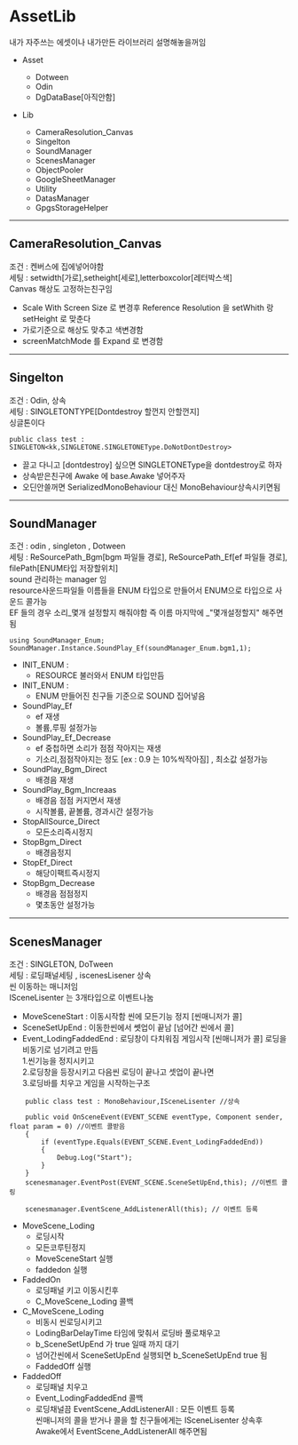 # AssetLib  
내가 자주쓰는 에셋이나 내가만든 라이브러리 설명해놓을꺼임  


* Asset  
  * Dotween  
  * Odin  
  * DgDataBase[아직안함]  



* Lib  
  * CameraResolution_Canvas
  * Singelton  
  * SoundManager
  * ScenesManager  
  * ObjectPooler   
  * GoogleSheetManager  
  * Utility   
  * DatasManager   
  * GpgsStorageHelper
  
  
***
## CameraResolution_Canvas  
조건 : 켄버스에 집에넣어야함  
세팅 : setwidth[가로],setheight[세로],letterboxcolor[레터박스색]  
Canvas 해상도 고정하는친구임  
* Scale With Screen Size 로 변경후 Reference Resolution 을 setWhith 랑 setHeight 로 맞춘다  
* 가로기준으로 해상도 맞추고 색변경함  
* screenMatchMode 를 Expand 로 변경함   
***
## Singelton
조건 : Odin, 상속  
세팅 : SINGLETONTYPE[Dontdestroy 할껀지 안할껀지]  
싱글톤이다  
```
public class test : SINGLETON<kk,SINGLETONE.SINGLETONEType.DoNotDontDestroy>  
```
* 끌고 다니고 [dontdestroy] 싶으면 SINGLETONEType을 dontdestroy로 하자  
* 상속받은친구에 Awake 에 base.Awake 넣어주자  
* 오딘안쓸꺼면 SerializedMonoBehaviour 대신 MonoBehaviour상속시키면됨  
***
## SoundManager
조건 : odin , singleton , Dotween  
세팅 : ReSourcePath_Bgm[bgm 파일들 경로], ReSourcePath_Ef[ef 파일들 경로], filePath[ENUM타입 저장할위치]  
sound 관리하는 manager 임  
resource사운드파일들 이름들을 ENUM 타입으로 만들어서 ENUM으로 타입으로 사운드 콜가능  
EF 들의 경우 소리_몇개 설정할지 해줘야함 즉 이름 마지막에 _"몇개설정할지" 해주면됨
```
using SoundManager_Enum;
SoundManager.Instance.SoundPlay_Ef(soundManager_Enum.bgm1,1);
```
* INIT_ENUM : 
  * RESOURCE 불러와서 ENUM 타입만듬
* INIT_ENUM : 
  * ENUM 만들어진 친구들 기준으로 SOUND 집어넣음
* SoundPlay_Ef  
  * ef 재생
  * 볼륨,루핑 설정가능
* SoundPlay_Ef_Decrease  
  * ef 중첩하면 소리가 점점 작아지는 재생
  * 기소리,점점작아지는 정도 [ex : 0.9 는 10%씩작아짐] , 최소값 설정가능  
* SoundPlay_Bgm_Direct
  * 배경음 재생  
* SoundPlay_Bgm_Increaas
  * 배경음 점점 커지면서 재생
  * 시작볼륨, 끝볼륨, 경과시간 설정가능
* StopAllSource_Direct
  * 모든소리즉시정지
* StopBgm_Direct
  * 배경음정지
* StopEf_Direct
  * 해당이팩트즉시정지
* StopBgm_Decrease
  * 배경음 점점정지
  * 몇초동안 설정가능
  
  
***
## ScenesManager
조건 : SINGLETON, DoTween  
세팅 : 로딩패널세팅 , iscenesLisener 상속  
씬 이동하는 매니저임  
ISceneLisenter 는 3개타입으로 이벤트나눔
 * MoveSceneStart : 이동시작함 씬에 모든기능 정지 [씬매니저가 콜]
 * SceneSetUpEnd : 이동한씬에서 쎗업이 끝남 [넘어간 씬에서 콜]
 * Event_LodingFaddedEnd : 로딩창이 다치워짐 게임시작 [씬매니저가 콜]
로딩을 비동기로 넘기려고 만듬  
1.씬기능을 정지시키고  
2.로딩창을 등장시키고 다음씬 로딩이 끝나고 셋업이 끝나면   
3.로딩바를 치우고 게임을 시작하는구조  

```
    public class test : MonoBehaviour,ISceneLisenter //상속
    
    public void OnSceneEvent(EVENT_SCENE eventType, Component sender, float param = 0) //이벤트 콜받음
    {
        if (eventType.Equals(EVENT_SCENE.Event_LodingFaddedEnd))
        {
            Debug.Log("Start");
        }
    }
    scenesmanager.EventPost(EVENT_SCENE.SceneSetUpEnd,this); //이벤트 콜링
    
    scenesmanager.EventScene_AddListenerAll(this); // 이벤트 등록
```
    
* MoveScene_Loding
  * 로딩시작
  * 모든코루틴정지
  * MoveSceneStart 실행
  * faddedon 실행
* FaddedOn
  * 로딩패널 키고 이동시킨후
  * C_MoveScene_Loding 콜백
* C_MoveScene_Loding
  * 비동시 씬로딩시키고
  * LodingBarDelayTime 타임에 맞춰서 로딩바 풀로채우고
  * b_SceneSetUpEnd 가 true 일때 까지 대기
  * 넘어간씬에서 SceneSetUpEnd 실행되면 b_SceneSetUpEnd true 됨
  * FaddedOff 실행
* FaddedOff
  * 로딩패널 치우고
  * Event_LodingFaddedEnd 콜백
  * 로딩채널끔
EventScene_AddListenerAll : 모든 이벤트 등록  
씬매니저의 콜을 받거나 콜을 할 친구들에게는 ISceneLisenter 상속후 Awake에서 EventScene_AddListenerAll 해주면됨
